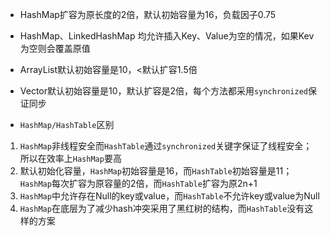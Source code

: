 

* HashMap扩容为原长度的2倍，默认初始容量为16，负载因子0.75

* HashMap、LinkedHashMap 均允许插入Key、Value为空的情况，如果Kev为空则会覆盖原值

* ArrayList默认初始容量是10，<默认扩容1.5倍 

* Vector默认初始容量是10，默认扩容是2倍，每个方法都采用```synchronized```保证同步

* ```HashMap/HashTable```区别
 1. ```HashMap```非线程安全而```HashTable```通过```synchronized```关键字保证了线程安全；所以在效率上```HashMap```要高
 2. 默认初始化容量，```HashMap```初始容量是16，而```HashTable```初始容量是11；```HashMap```每次扩容为原容量的2倍，而```HashTable```扩容为原2n+1
 3. ```HashMap```中允许存在Null的key或value，而```HashTable```不允许key或value为Null
 4. ```HashMap```在底层为了减少hash冲突采用了黑红树的结构，而```HashTable```没有这样的方案
